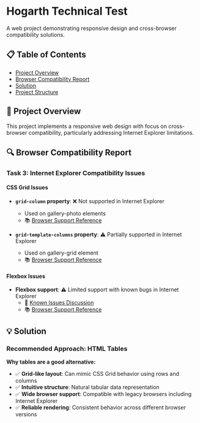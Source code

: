 # Hogarth Technical Test

A web project demonstrating responsive design and cross-browser compatibility solutions.

## 📋 Table of Contents
- [Project Overview](#project-overview)
- [Browser Compatibility Report](#browser-compatibility-report)
- [Solution](#solution)
- [Project Structure](#project-structure)

## 🌟 Project Overview

This project implements a responsive web design with focus on cross-browser compatibility, particularly addressing Internet Explorer limitations.

## 🔍 Browser Compatibility Report

### Task 3: Internet Explorer Compatibility Issues

#### CSS Grid Issues
- **`grid-column` property**: ❌ Not supported in Internet Explorer
  - Used on gallery-photo elements
  - 📚 [Browser Support Reference](https://caniuse.com/?search=grid-column)

- **`grid-template-columns` property**: ⚠️ Partially supported in Internet Explorer
  - Used on gallery-grid element
  - 📚 [Browser Support Reference](https://caniuse.com/?search=grid-template-columns)

#### Flexbox Issues
- **Flexbox support**: ⚠️ Limited support with known bugs in Internet Explorer
  - 🐛 [Known Issues Discussion](https://stackoverflow.com/questions/43979702/display-flex-not-working-on-internet-explorer/43979973)
  - 📚 [Browser Support Reference](https://caniuse.com/?search=flex)

## 💡 Solution

### Recommended Approach: HTML Tables

**Why tables are a good alternative:**
- ✅ **Grid-like layout**: Can mimic CSS Grid behavior using rows and columns
- ✅ **Intuitive structure**: Natural tabular data representation
- ✅ **Wide browser support**: Compatible with legacy browsers including Internet Explorer
- ✅ **Reliable rendering**: Consistent behavior across different browser versions

